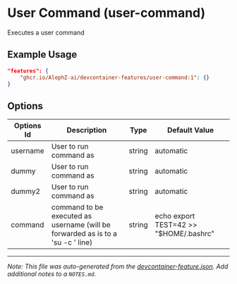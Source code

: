 
# User Command (user-command)

Executes a user command

## Example Usage

```json
"features": {
    "ghcr.io/AlephZ-ai/devcontainer-features/user-command:1": {}
}
```

## Options

| Options Id | Description | Type | Default Value |
|-----|-----|-----|-----|
| username | User to run command as | string | automatic |
| dummy | User to run command as | string | automatic |
| dummy2 | User to run command as | string | automatic |
| command | command to be executed as username (will be forwarded as is to a 'su <username> -c <command>' line) | string | echo export TEST=42 >> "\$HOME/.bashrc" |



---

_Note: This file was auto-generated from the [devcontainer-feature.json](https://github.com/AlephZ-ai/devcontainer-features/blob/main/src/user-command/devcontainer-feature.json).  Add additional notes to a `NOTES.md`._
